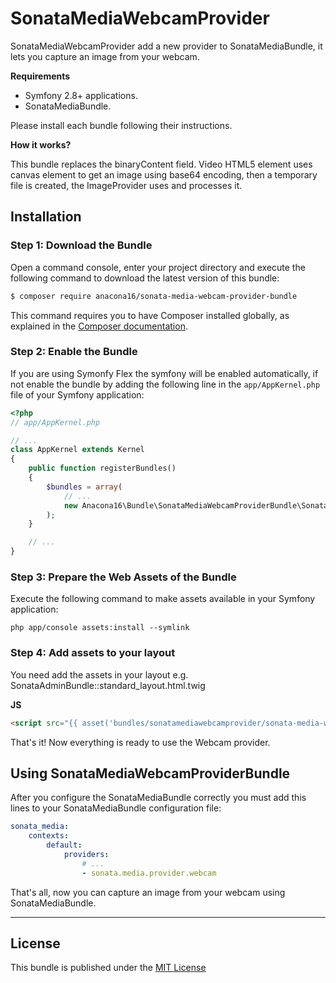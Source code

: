 SonataMediaWebcamProvider
=========================

SonataMediaWebcamProvider add a new provider to SonataMediaBundle, it lets you capture an image from your webcam.

**Requirements**

  * Symfony 2.8+ applications.
  * SonataMediaBundle.
  
Please install each bundle following their instructions.
  
**How it works?**

This bundle replaces the binaryContent field.
Video HTML5 element uses canvas element to get an image using base64 encoding, then a temporary file is created,
the ImageProvider uses and processes it.

Installation
------------

### Step 1: Download the Bundle

Open a command console, enter your project directory and execute the
following command to download the latest version of this bundle:

```bash
$ composer require anacona16/sonata-media-webcam-provider-bundle
```

This command requires you to have Composer installed globally, as explained
in the [Composer documentation](https://getcomposer.org/doc/00-intro.md).

### Step 2: Enable the Bundle

If you are using Symonfy Flex the symfony will be enabled automatically, if not enable the bundle by adding the 
following line in the `app/AppKernel.php` file of your Symfony application:

```php
<?php
// app/AppKernel.php

// ...
class AppKernel extends Kernel
{
    public function registerBundles()
    {
        $bundles = array(
            // ...
            new Anacona16\Bundle\SonataMediaWebcamProviderBundle\SonataMediaWebcamProviderBundle(),
        );
    }

    // ...
}
```

### Step 3: Prepare the Web Assets of the Bundle

Execute the following command to make assets available in your Symfony application:

```cli
php app/console assets:install --symlink
```

### Step 4: Add assets to your layout

You need add the assets in your layout e.g. SonataAdminBundle::standard_layout.html.twig

**JS**

```html
<script src="{{ asset('bundles/sonatamediawebcamprovider/sonata-media-webcam-provider.min.js') }}" type="text/javascript"></script>
```

That's it! Now everything is ready to use the Webcam provider.

Using SonataMediaWebcamProviderBundle
-------------------------------------

After you configure the SonataMediaBundle correctly you must add this lines to your SonataMediaBundle configuration file:

```yaml
sonata_media:
    contexts:
        default:
            providers:
                # ...
                - sonata.media.provider.webcam
```

That's all, now you can capture an image from your webcam using SonataMediaBundle.

-----

License
-------

This bundle is published under the [MIT License](LICENSE)
